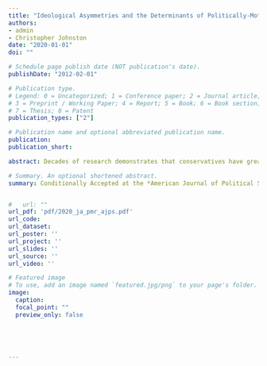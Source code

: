 ```yaml
---
title: "Ideological Asymmetries and the Determinants of Politically-Motivated Reasoning"
authors:
- admin
- Christopher Johnston
date: "2020-01-01" 
doi: ""

# Schedule page publish date (NOT publication's date).
publishDate: "2012-02-01" 

# Publication type.
# Legend: 0 = Uncategorized; 1 = Conference paper; 2 = Journal article;
# 3 = Preprint / Working Paper; 4 = Report; 5 = Book; 6 = Book section;
# 7 = Thesis; 8 = Patent
publication_types: ["2"]

# Publication name and optional abbreviated publication name.
publication: 
publication_short: 

abstract: Decades of research demonstrates that conservatives have greater needs for certainty and closure than liberals. This suggests an asymmetry hypothesis- conservatives are less open to new information that conflicts with their prior beliefs and, in turn, political accountability will be lower on the right than the left. However, recent work suggests that liberals and conservatives are equally prone to politically-motivated reasoning (PMR). The present paper confronts this puzzle. First, we identify significant limitations of extant studies evaluating the asymmetry hypothesis and deploy two national survey experiments to address them. Second, we provide the first direct test of the key theoretical claim underpinning the asymmetrcay hypothesis- epistemic needs for certainty promote PMR. We find little evidence for the asymmetry hypothesis. Importantly, however, we also find no evidence that epistemic needs promote PMR. That is, while conservatives have greater needs for certainty, these needs are not a major source of political bias.  

# Summary. An optional shortened abstract.
summary: Conditionally Accepted at the *American Journal of Political Science*


#   url: ""
url_pdf: 'pdf/2020_ja_pmr_ajps.pdf'
url_code: 
url_dataset: 
url_poster: ''
url_project: ''
url_slides: ''
url_source: ''
url_video: ''

# Featured image
# To use, add an image named `featured.jpg/png` to your page's folder. 
image:
  caption: 
  focal_point: ""
  preview_only: false





---
```




